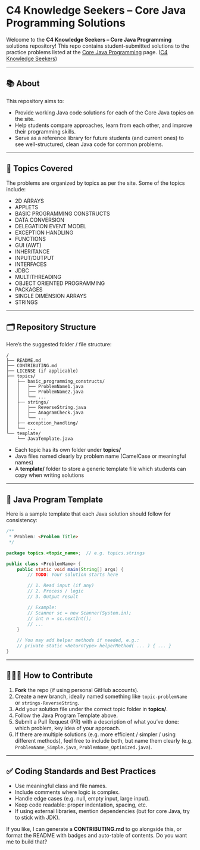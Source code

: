 # C4 Knowledge Seekers – Core Java Programming Solutions

Welcome to the **C4 Knowledge Seekers – Core Java Programming** solutions repository!
This repo contains student-submitted solutions to the practice problems listed at the [Core Java Programming](https://c4knowledgeseekers.in/practice-problems/core-java-programming) page. ([C4 Knowledge Seekers][1])

---

## 📚 About

This repository aims to:

* Provide working Java code solutions for each of the Core Java topics on the site.
* Help students compare approaches, learn from each other, and improve their programming skills.
* Serve as a reference library for future students (and current ones) to see well-structured, clean Java code for common problems.

---

## 🧭 Topics Covered

The problems are organized by topics as per the site. Some of the topics include:

* 2D ARRAYS
* APPLETS
* BASIC PROGRAMMING CONSTRUCTS
* DATA CONVERSION
* DELEGATION EVENT MODEL
* EXCEPTION HANDLING
* FUNCTIONS
* GUI (AWT)
* INHERITANCE
* INPUT/OUTPUT
* INTERFACES
* JDBC
* MULTITHREADING
* OBJECT ORIENTED PROGRAMMING
* PACKAGES
* SINGLE DIMENSION ARRAYS
* STRINGS

---

## 🗂 Repository Structure

Here’s the suggested folder / file structure:

```
/
├── README.md
├── CONTRIBUTING.md
├── LICENSE (if applicable)
├── topics/
│   ├── basic_programming_constructs/
│   │   ├── ProblemName1.java
│   │   ├── ProblemName2.java
│   │   └── ...
│   ├── strings/
│   │   ├── ReverseString.java
│   │   ├── AnagramCheck.java
│   │   └── ...
│   ├── exception_handling/
│   └── ...
└── template/
    └── JavaTemplate.java
```

* Each topic has its own folder under **topics/**
* Java files named clearly by problem name (CamelCase or meaningful names)
* A **template/** folder to store a generic template file which students can copy when writing solutions

---

## 🧰 Java Program Template

Here is a sample template that each Java solution should follow for consistency:

```java
/**
 * Problem: <Problem Title>
 */

package topics.<topic_name>;  // e.g. topics.strings

public class <ProblemName> {
    public static void main(String[] args) {
        // TODO: Your solution starts here

        // 1. Read input (if any)
        // 2. Process / logic
        // 3. Output result

        // Example:
        // Scanner sc = new Scanner(System.in);
        // int n = sc.nextInt();
        // ...
    }

    // You may add helper methods if needed, e.g.:
    // private static <ReturnType> helperMethod( ... ) { ... }
}
```

---

## 🧑‍🤝‍🧑 How to Contribute

1. **Fork** the repo (if using personal GitHub accounts).
2. Create a new branch, ideally named something like `topic-problemName` or `strings-ReverseString`.
3. Add your solution file under the correct topic folder in **topics/**.
4. Follow the Java Program Template above.
5. Submit a Pull Request (PR) with a description of what you’ve done: which problem, key idea of your approach.
6. If there are multiple solutions (e.g. more efficient / simpler / using different methods), feel free to include both, but name them clearly (e.g. `ProblemName_Simple.java`, `ProblemName_Optimized.java`).

---

## ✅ Coding Standards and Best Practices

* Use meaningful class and file names.
* Include comments where logic is complex.
* Handle edge cases (e.g. null, empty input, large input).
* Keep code readable: proper indentation, spacing, etc.
* If using external libraries, mention dependencies (but for core Java, try to stick with JDK).

If you like, I can generate a **CONTRIBUTING.md** to go alongside this, or format the README with badges and auto-table of contents. Do you want me to build that?

[1]: https://c4knowledgeseekers.in/practice-problems/core-java-programming "
        C4 Knowledge Seekers: One Stop solution for computer science solutions!
      "
